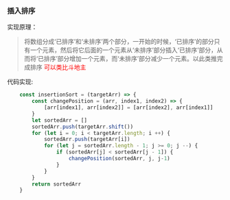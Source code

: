 ### 插入排序
实现原理：
> 将数组分成‘已排序’和‘未排序’两个部分，一开始的时候，‘已排序’的部分只有一个元素，然后将它后面的一个元素从‘未排序’部分插入‘已排序’部分，从而将‘已排序’部分增加一个元素，而‘未排序’部分减少一个元素。以此类推完成排序
<font color=red>可以类比斗地主</font>

代码实现:
````javascript
    const insertionSort = (targetArr) => {
        const changePosition = (arr, index1, index2) => {
            [arr[index1], arr[index2]] = [arr[index2], arr[index1]]
        }
        let sortedArr = []
        sortedArr.push(targetArr.shift())
        for (let i = 0; i < targetArr.length; i ++) {
            sortedArr.push(targetArr[i])
            for (let j = sortedArr.length - 1; j >= 0; j --) {
                if (sortedArr[j] < sortedArr[j - 1]) {
                    changePosition(sortedArr, j, j-1)
                }
            }
        }
        return sortedArr
    }
````